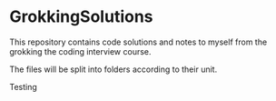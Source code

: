 # GrokkingSolutions

This repository contains code solutions and notes to myself from the grokking the coding interview course.

The files will be split into folders according to their unit.

Testing
